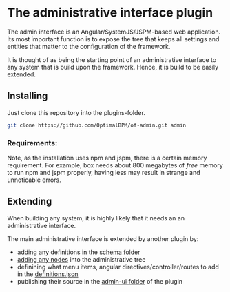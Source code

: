 # The administrative interface plugin

The admin interface is an Angular/SystemJS/JSPM-based web application.
Its most important function is to expose the tree that keeps all settings and entities that matter to the configuration of the framework.

It is thought of as being the starting point of an administrative interface to any system that is build upon the framework.
Hence, it is build to be easily extended.


## Installing

Just clone this repository into the plugins-folder.
```sh
git clone https://github.com/OptimalBPM/of-admin.git admin
```

### Requirements:

Note, as the installation uses npm and jspm, there is a certain memory requirement.
For example, box needs about 800 megabytes of *free* memory to run npm and jspm properly, having less may result in strange and unnoticable errors.

## Extending

When building any system, it is highly likely that it needs an an administrative interface.

The main administrative interface is extended by another plugin by:
* adding any definitions in the [schema folder](https://github.com/OptimalBPM/optimalbpm/tree/master/schemas) 
* [adding any nodes](https://github.com/OptimalBPM/optimalbpm/tree/master/testing) into the administrative tree 
* definining what menu items, angular directives/controller/routes to add in the [definitions.json](https://github.com/OptimalBPM/optimalbpm/blob/master/definitions.json) 
* publishing their source in the [admin-ui folder](https://github.com/OptimalBPM/optimalbpm/tree/master/admin-ui) of the plugin

